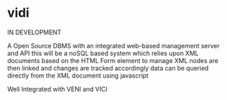 # vidi

IN DEVELOPMENT

A Open Source DBMS with an integrated web-based management server and API this will be a noSQL based system which relies upon XML documents based on the HTML Form element to manage 
XML nodes are then linked and changes are tracked accordingly data can be queried directly from the XML document using javascript

Well Integrated with VENI and VICI
